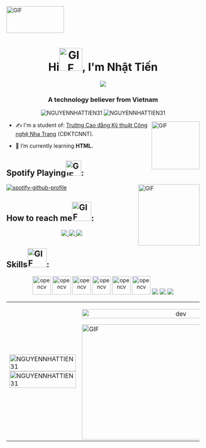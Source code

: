 <img align="left center" height="70" width="150" alt="GIF" src="https://media3.giphy.com/media/0Awb0MITzU2efaxrS2/giphy.gif?cid=ecf05e4743n3y7ggh7mu2sb4h24ognf5y41zzgyq04vthyx9&rid=giphy.gif&ct=s"><h1 align="center">Hi<img align="left center" alt="GIF" height="60px" src="https://media1.giphy.com/media/bcKmIWkUMCjVm/giphy.gif?cid=ecf05e47pd9mbvv9jl3hktghz1y9oxyg119won9vvv9x2wob&rid=giphy.gif&ct=g" />, I'm Nhật Tiến </h1>
<p align="center"><img src="https://img.icons8.com/color/50/000000/vietnam-circular.png"/></p>
<h3 align="center">A technology believer from Vietnam </h3>
<p align="center"> <img src="https://komarev.com/ghpvc/?username=NGUYENNHATTIEN31" alt="NGUYENNHATTIEN31" />
<img src="https://badges.pufler.dev/repos/NGUYENNHATTIEN31" alt="NGUYENNHATTIEN31" /> </p>
<img align="right" alt="GIF" height="125px" src="https://i.giphy.com/media/d9RbxjZ8QXesiYoerE/giphy.webp" />

- ✍ I'm a student of: [Trường Cao đẳng Kỹ thuật Công nghệ Nha Trang](http://cdktcnnt.edu.vn/) (CĐKTCNNT).

- 🌱 I’m currently learning **HTML.**



## Spotify Playing<img align="left center" alt="GIF" height="40px" src="https://media0.giphy.com/media/W4taRUxV1WHlNmFCDH/giphy.gif?cid=ecf05e47llsdbudykuz8n5v2tteumocl7z17qcnswp8wsj2y&rid=giphy.gif&ct=s" />:

 <!--<[![Spotify](https://novatorem.vercel.app/api/spotify?background_color=0d1117&border_color=ffffff)](https://open.spotify.com/user/omnitenebris)
<img align="right" alt="GIF" height="170px" src="https://media.giphy.com/media/J5B1Y8QZnzXXbLQIBu/giphy.gif" />-->
[![spotify-github-profile](https://spotify-github-profile.vercel.app/api/view?uid=31qvfasmatcqxx5a72mjywbe5hlq&cover_image=true&theme=novatorem&bar_color=dc143c&bar_color_cover=false)](https://open.spotify.com/user/31qvfasmatcqxx5a72mjywbe5hlq?si=d79363ced22a4df5)
<img align="right" alt="GIF" height="160px" src="https://media.giphy.com/media/J5B1Y8QZnzXXbLQIBu/giphy.gif" />



## How to reach me<img align="left center " alt="GIF" height="50px" src="https://media1.giphy.com/media/QBqTS9XBErS1rEvqyn/giphy.gif?cid=ecf05e47ln6c1y9mz70acvi429e7de4xd68cynv9iqa4et1j&rid=giphy.gif&ct=g" />:

<p align="center">
  <a href="https://www.facebook.com/profile.php?id=100012907695117" alt="Facebook">
    <img src="https://img.icons8.com/fluent/48/000000/facebook-new.png" target="_blank" />
  </a> 
  <a href="https://github.com/NGUYENNHATTIEN31" alt="Github">
    <img src="https://img.icons8.com/fluent/48/000000/github.png"/>
  </a> 
  <a href="https://www.youtube.com/channel/UCE1fAjsQsoepeiQgRA4liLw" alt="Youtube channel" target="_blank" >
    <img src="https://img.icons8.com/fluent/48/000000/youtube-play.png"/>
  </a>
</p>

## Skills<img align="left center " alt="GIF" height="50px" src="https://media4.giphy.com/media/SvdTRdfrhnf62WQ58Q/giphy.gif?cid=ecf05e47g54meboacqgnn7b5aezgcowstf2rj229lws3lknv&rid=giphy.gif&ct=g" />:
<p align="center">
  
  <img src="https://img.icons8.com/fluency/344/python.png" alt="opencv" width="48" height="48"/>
  <img src="https://img.icons8.com/nolan/344/html.png" alt="opencv" width="48" height="48"/>
  <img src="https://img.icons8.com/cute-clipart/344/c.png" alt="opencv" width="48" height="48"/>
  <img src="https://img.icons8.com/bubbles/344/microsoft-powerpoint-2019.png" alt="opencv" width="48" height="48"/>
  <img src="https://img.icons8.com/plasticine/344/microsoft-word-2019.png" alt="opencv" width="48" height="48"/>
  <img src="https://img.icons8.com/bubbles/344/microsoft-excel-2019.png" alt="opencv" width="48" height="48"/>
  <img src="https://img.icons8.com/color/48/000000/github-2.png"/>
  <img src="https://img.icons8.com/color/48/000000/visual-studio-code-2019.png"/>
  <img src="https://img.icons8.com/color/48/000000/visual-studio-2019.png"/>
  </p>

<table style="width:100%;">
  <tr>
    <td>
      <img src="https://github-readme-stats.vercel.app/api/top-langs/?username=NGUYENNHATTIEN31&bg_color=FFFFFF00&text_color=179fa3&layout=compact&hide=CSS&langs_count=10&custom_title=Top%20ngôn%20ngữ%20được%20dùng" alt="NGUYENNHATTIEN31" width="100%"/>
      <img src="https://github-readme-stats.vercel.app/api?username=NGUYENNHATTIEN31&bg_color=FFFFFF00&text_color=179fa3&show_icons=true&count_private=true&include_all_commits=true&custom_title=Hoạt%20động%20trên%20Github" alt="NGUYENNHATTIEN31" width="100%"/>
    </td>
    <td>
      <p align="center"> 
        <img src="https://cdn.dribbble.com/users/1059583/screenshots/4171367/coding-freak.gif" alt="dev" width="100%"/>
      </p>
      <a target="_blank">
  <img align="right center" height="300" width="500" alt="GIF" src="https://media4.giphy.com/media/8a9dtmjMI6yu7s55xc/giphy.gif?cid=ecf05e47jk8vlzxf2ef4y5x6dbltvew9kgaww7nzcgp3en4b&rid=giphy.gif&ct=g">
</a>
    </td>
  </tr>
  
</table>
